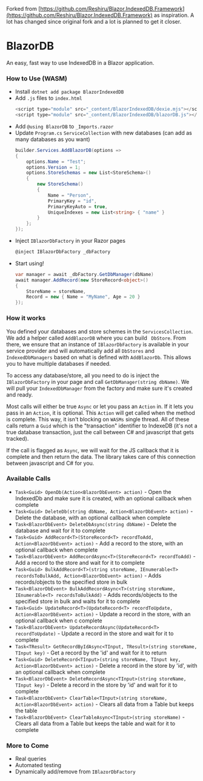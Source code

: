 Forked from [https://github.com/Reshiru/Blazor.IndexedDB.Framework](https://github.com/Reshiru/Blazor.IndexedDB.Framework) as inspiration.  A lot has changed since original fork and a lot is planned to get it closer.

# BlazorDB

An easy, fast way to use IndexedDB in a Blazor application.

### How to Use (WASM)
 - Install `dotnet add package BlazorIndexedDB`
 - Add `.js` files to `index.html`
    ```js
    <script type="module" src="_content/BlazorIndexedDB/dexie.mjs"></script>
    <script type="module" src="_content/BlazorIndexedDB/blazorDB.js"></script>
    ```
 - Add `@using BlazorDB` to `_Imports.razor`
 - Update `Program.cs` `ServiceCollection` with new databases (can add as many databases as you want)
    ```c#
    builder.Services.AddBlazorDB(options =>
    {
        options.Name = "Test";
        options.Version = 1;
        options.StoreSchemas = new List<StoreSchema>()
        {
            new StoreSchema()
            {
                Name = "Person",
                PrimaryKey = "id",
                PrimaryKeyAuto = true,
                UniqueIndexes = new List<string> { "name" }
            }
        };
    });
    ```
 - Inject `IBlazorDbFactory` in your Razor pages
    ```c#
    @inject IBlazorDbFactory _dbFactory
    ```
 - Start using!
    ```c#
    var manager = await _dbFactory.GetDbManager(dbName)
    await manager.AddRecord(new StoreRecord<object>()
    {
        StoreName = storeName,
        Record = new { Name = "MyName", Age = 20 }
    });
    ```

### How it works
You defined your databases and store schemes in the `ServicesCollection`.  We add a helper called `AddBlazorDB` where you can build ` DbStore`.  From there, we ensure that an instance of `IBlazorDbFactory` is available in your service provider and will automatically add all `DbStores` and `IndexedDbManagers` based on what is defined with `AddBlazorDb`.  This allows you to have multiple databases if needed.

To access any database/store, all you need to do is inject the `IBlazorDbFactory` in your page and call `GetDbManager(string dbName)`.  We will pull your `IndexedDbManager` from the factory and make sure it's created and ready.

Most calls will either be true `Async` or let you pass an `Action` in.  If it lets you pass in an `Action`, it is optional.  This `Action` will get called when the method is complete.  This way, it isn't blocking on `WASMs` single thread.  All of these calls return a `Guid` which is the "transaction" identifier to IndexeDB (it's not a true database transaction, just the call between C# and javascript that gets tracked).

If the call is flagged as `Async`, we will wait for the JS callback that it is complete and then return the data.  The library takes care of this connection between javascript and C# for you.

### Available Calls
 - `Task<Guid> OpenDb(Action<BlazorDbEvent> action)` - Open the IndexedDb and make sure it is created, with an optional callback when complete
 - `Task<Guid> DeleteDb(string dbName, Action<BlazorDbEvent> action)` - Delete the database, with an optional callback when complete
 - `Task<BlazorDbEvent> DeleteDbAsync(string dbName)` - Delete the database and wait for it to complete
 - `Task<Guid> AddRecord<T>(StoreRecord<T> recordToAdd, Action<BlazorDbEvent> action)` - Add a record to the store, with an optional callback when complete
 - `Task<BlazorDbEvent> AddRecordAsync<T>(StoreRecord<T> recordToAdd)` - Add a record to the store and wait for it to complete
 - `Task<Guid> BulkAddRecord<T>(string storeName, IEnumerable<T> recordsToBulkAdd, Action<BlazorDbEvent> action)` - Adds records/objects to the specified store in bulk
 - `Task<BlazorDbEvent> BulkAddRecordAsync<T>(string storeName, IEnumerable<T> recordsToBulkAdd)` - Adds records/objects to the specified store in bulk and waits for it to complete
 - `Task<Guid> UpdateRecord<T>(UpdateRecord<T> recordToUpdate, Action<BlazorDbEvent> action)` - Update a record in the store, with an optional callback when c complete
 - `Task<BlazorDbEvent> UpdateRecordAsync(UpdateRecord<T> recordToUpdate)` - Update a record in the store and wait for it to complete
 - `Task<TResult> GetRecordByIdAsync<TInput, TResult>(string storeName, TInput key)` - Get a record by the 'id' and wait for it to return
 - `Task<Guid> DeleteRecord<TInput>(string storeName, TInput key, Action<BlazorDbEvent> action)` - Delete a record in the store by 'id', with an optional callback when complete
 - `Task<BlazorDbEvent> DeleteRecordAsync<TInput>(string storeName, TInput key)` - Delete a record in the store by 'id' and wait for it to complete
 - `Task<BlazorDbEvent> ClearTable<TInput>(string storeName, Action<BlazorDbEvent> action)` - Clears all data from a Table but keeps the table
 - `Task<BlazorDbEvent> ClearTableAsync<TInput>(string storeName)` - Clears all data from a Table but keeps the table and wait for it to complete

### More to Come
 - Real queries
 - Automated testing
 - Dynamically add/remove from `IBlazorDbFactory`
